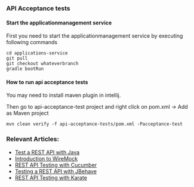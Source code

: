 ### API Acceptance tests

#### Start the applicationmanagement service

First you need to start the applicationmanagement service by executing following commands

```
cd applications-service
git pull
git checkout whateverbranch
gradle bootRun
```

#### How to run api acceptance tests

You may need to install maven plugin in intellij.

Then go to api-acceptance-test project and right click on pom.xml → Add as Maven project

```
mvn clean verify -f api-acceptance-tests/pom.xml -Pacceptance-test
```

### Relevant Articles: 
- [Test a REST API with Java](http://www.baeldung.com/2011/10/13/integration-testing-a-rest-api/)
- [Introduction to WireMock](http://www.baeldung.com/introduction-to-wiremock)
- [REST API Testing with Cucumber](http://www.baeldung.com/cucumber-rest-api-testing)
- [Testing a REST API with JBehave](http://www.baeldung.com/jbehave-rest-testing)
- [REST API Testing with Karate](http://www.baeldung.com/karate-rest-api-testing)

